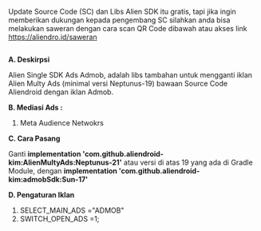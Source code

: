 Update Source Code (SC) dan Libs Alien SDK itu gratis, tapi jika ingin memberikan dukungan kepada pengembang SC silahkan anda bisa melakukan saweran dengan cara scan QR Code dibawah atau akses link https://aliendro.id/saweran
<p><img src="https://aliendro.id/uploads/images-file-manager/202211/img_63738decd99593-65171035-52358629.jpg" alt="" style="display: block; margin-left: auto; margin-right: auto;" /></p>
 <b>A. Deskirpsi </b>

Alien Single SDK Ads Admob, adalah libs tambahan untuk mengganti iklan Alien Multy Ads (minimal versi Neptunus-19) bawaan Source Code Aliendroid dengan iklan Admob.

 <b>B. Mediasi Ads : </b>
1. Meta Audience Netwokrs

 <b>C. Cara Pasang </b>

Ganti <b>implementation 'com.github.aliendroid-kim:AlienMultyAds:Neptunus-21'</b> atau versi di atas 19 yang ada di Gradle Module, 
dengan <b>implementation 'com.github.aliendroid-kim:admobSdk:Sun-17'</b>

 
<b>D. Pengaturan Iklan</b>
1. SELECT_MAIN_ADS ="ADMOB"
2. SWITCH_OPEN_ADS =1;

